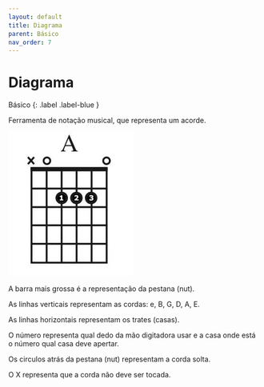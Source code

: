 ```yaml
---
layout: default
title: Diagrama
parent: Básico
nav_order: 7
---
```


# Diagrama

Básico
{: .label .label-blue }

Ferramenta de notação musical, que representa um acorde.

![exemplo de um diagrama de acorde mostrando um acorde em lá](./images/diagrama.jpeg)

A barra mais grossa é a representação da pestana (nut).

As linhas verticais representam as cordas: e, B, G, D, A, E.

As linhas horizontais representam os trates (casas).

O número representa qual dedo da mão digitadora usar e a casa onde está o número qual casa deve apertar.

Os circulos atrás da pestana (nut) representam a corda solta.

O X representa que a corda não deve ser tocada.
